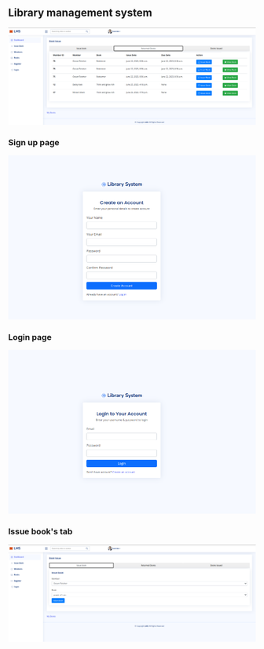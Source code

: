 ## Library management system
![Alt Text](https://github.com/Rebeccacheptoek/Library-Management-System/blob/main/screenshots/Screenshot1.png)
 ### Sign up page
![Alt Text](https://github.com/Rebeccacheptoek/Library-Management-System/blob/main/screenshots/Screenshot5.png)

 ### Login page
![Alt Text](https://github.com/Rebeccacheptoek/Library-Management-System/blob/main/screenshots/Screenshot4.png)

### Issue book's tab
![Alt Text](https://github.com/Rebeccacheptoek/Library-Management-System/blob/main/screenshots/Screenshot3.png)
